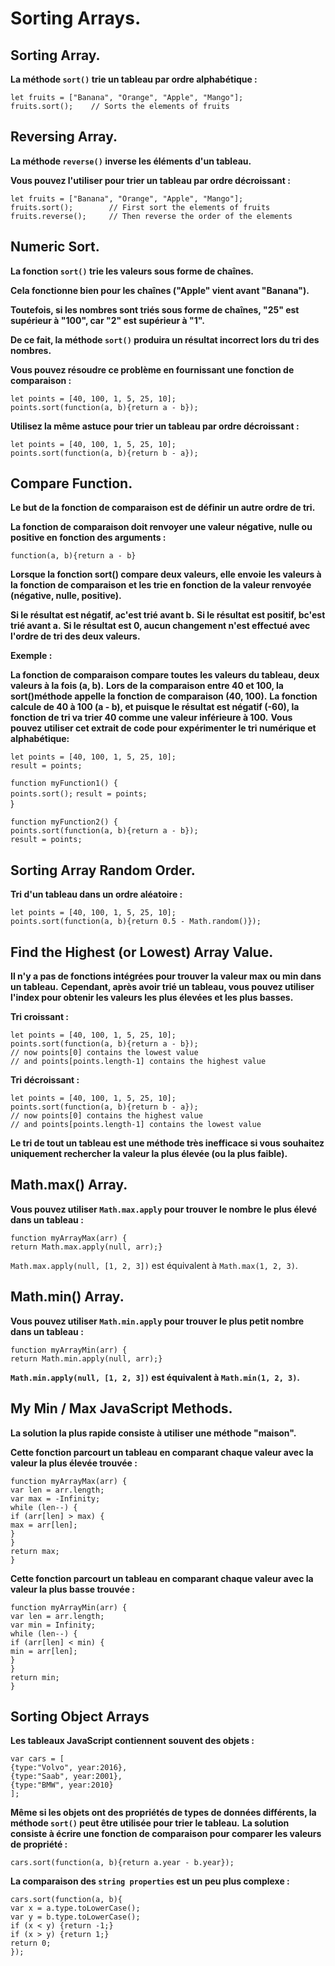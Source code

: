 # Sorting Arrays.

## Sorting Array.

**La méthode `sort()` trie un tableau par ordre alphabétique :**

```let fruits = ["Banana", "Orange", "Apple", "Mango"];```  
```fruits.sort();    // Sorts the elements of fruits```

## Reversing Array.

**La méthode `reverse()` inverse les éléments d'un tableau.**

**Vous pouvez l'utiliser pour trier un tableau par ordre décroissant :**

```let fruits = ["Banana", "Orange", "Apple", "Mango"];```  
```fruits.sort();        // First sort the elements of fruits```  
```fruits.reverse();     // Then reverse the order of the elements```

## Numeric Sort.

**La fonction `sort()` trie les valeurs sous forme de chaînes.**

**Cela fonctionne bien pour les chaînes ("Apple" vient avant "Banana").**

**Toutefois, si les nombres sont triés sous forme de chaînes, "25" est supérieur à "100", car "2" est supérieur à "1".**

**De ce fait, la méthode `sort()` produira un résultat incorrect lors du tri des nombres.**

**Vous pouvez résoudre ce problème en fournissant une fonction de comparaison :**

```let points = [40, 100, 1, 5, 25, 10];```  
```points.sort(function(a, b){return a - b});```

**Utilisez la même astuce pour trier un tableau par ordre décroissant :**

```let points = [40, 100, 1, 5, 25, 10];```  
```points.sort(function(a, b){return b - a});```

## Compare Function.

**Le but de la fonction de comparaison est de définir un autre ordre de tri.**

**La fonction de comparaison doit renvoyer une valeur négative, nulle ou positive en fonction des arguments :**

```function(a, b){return a - b}```

**Lorsque la fonction sort() compare deux valeurs, elle envoie les valeurs à la fonction de comparaison et les trie en fonction de la valeur renvoyée (négative, nulle, positive).**

**Si le résultat est négatif, ac'est trié avant b.**
**Si le résultat est positif, bc'est trié avant a.**
**Si le résultat est 0, aucun changement n'est effectué avec l'ordre de tri des deux valeurs.**

**Exemple :**

**La fonction de comparaison compare toutes les valeurs du tableau, deux valeurs à la fois (a, b).**
**Lors de la comparaison entre 40 et 100, la sort()méthode appelle la fonction de comparaison (40, 100).**
**La fonction calcule de 40 à 100 (a - b), et puisque le résultat est négatif (-60), la fonction de tri va trier 40 comme une valeur inférieure à 100.**
**Vous pouvez utiliser cet extrait de code pour expérimenter le tri numérique et alphabétique:**

```let points = [40, 100, 1, 5, 25, 10];```  
```result = points;```  

```function myFunction1() {```  
  ```points.sort();```
  ```result = points;```  
}

```function myFunction2() {```  
  ```points.sort(function(a, b){return a - b});```  
  ```result = points;```  

## Sorting Array Random Order.

**Tri d'un tableau dans un ordre aléatoire :**

```let points = [40, 100, 1, 5, 25, 10];```  
```points.sort(function(a, b){return 0.5 - Math.random()});```

## Find the Highest (or Lowest) Array Value.

**Il n'y a pas de fonctions intégrées pour trouver la valeur max ou min dans un tableau.**
**Cependant, après avoir trié un tableau, vous pouvez utiliser l'index pour obtenir les valeurs les plus élevées et les plus basses.**

**Tri croissant :**

```let points = [40, 100, 1, 5, 25, 10];```  
```points.sort(function(a, b){return a - b});```  
```// now points[0] contains the lowest value```  
```// and points[points.length-1] contains the highest value```

**Tri décroissant :**

```let points = [40, 100, 1, 5, 25, 10];```  
```points.sort(function(a, b){return b - a});```  
```// now points[0] contains the highest value```  
```// and points[points.length-1] contains the lowest value```

**Le tri de tout un tableau est une méthode très inefficace si vous souhaitez uniquement rechercher la valeur la plus élevée (ou la plus faible).**

## Math.max() Array.

**Vous pouvez utiliser `Math.max.apply` pour trouver le nombre le plus élevé dans un tableau :**

```function myArrayMax(arr) {```  
  ```return Math.max.apply(null, arr);}```

`Math.max.apply(null, [1, 2, 3])` est équivalent à `Math.max(1, 2, 3)`.

## Math.min() Array.

**Vous pouvez utiliser `Math.min.apply` pour trouver le plus petit nombre dans un tableau :**

```function myArrayMin(arr) {```  
 ```return Math.min.apply(null, arr);}```

**`Math.min.apply(null, [1, 2, 3])` est équivalent à `Math.min(1, 2, 3)`.**

## My Min / Max JavaScript Methods.

**La solution la plus rapide consiste à utiliser une méthode "maison".**

**Cette fonction parcourt un tableau en comparant chaque valeur avec la valeur la plus élevée trouvée :**

```function myArrayMax(arr) {```  
  ```var len = arr.length;```  
 ```var max = -Infinity;```  
  ```while (len--) {```  
    ```if (arr[len] > max) {```  
      ```max = arr[len];```  
    ```}```  
 ```}```  
  ```return max;```  
```}```

**Cette fonction parcourt un tableau en comparant chaque valeur avec la valeur la plus basse trouvée :**

```function myArrayMin(arr) {```  
  ```var len = arr.length;```  
  ```var min = Infinity;```  
  ```while (len--) {```  
    ```if (arr[len] < min) {```  
      ```min = arr[len];```  
    ```}```  
  ```}```  
  ```return min;```  
```}```

## Sorting Object Arrays

**Les tableaux JavaScript contiennent souvent des objets :**

```var cars = [```  
  ```{type:"Volvo", year:2016},```  
  ```{type:"Saab", year:2001},```  
  ```{type:"BMW", year:2010}```  
```];```

**Même si les objets ont des propriétés de types de données différents, la méthode `sort()` peut être utilisée pour trier le tableau.**
**La solution consiste à écrire une fonction de comparaison pour comparer les valeurs de propriété :**

```cars.sort(function(a, b){return a.year - b.year});```

**La comparaison des `string properties` est un peu plus complexe :**

```cars.sort(function(a, b){```  
  ```var x = a.type.toLowerCase();```  
  ```var y = b.type.toLowerCase();```  
  ```if (x < y) {return -1;}```  
  ```if (x > y) {return 1;}```  
  ```return 0;```  
```});```
